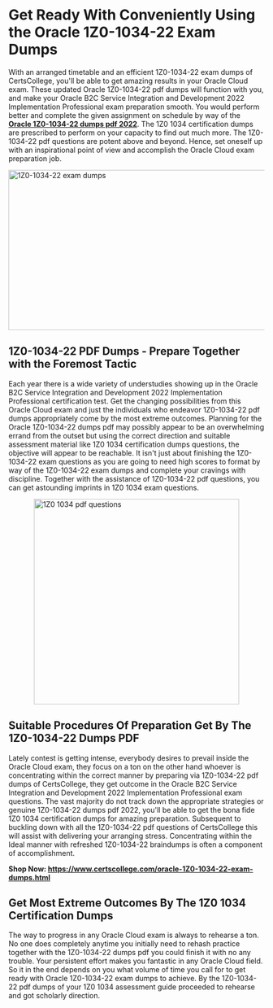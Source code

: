 <h1><strong>Get Ready With Conveniently Using the Oracle 1Z0-1034-22 Exam Dumps&nbsp;</strong></h1>
<p><span style="font-weight: 400;">With an arranged timetable and an efficient  1Z0-1034-22 exam dumps of CertsCollege, you'll be able to get amazing results in your Oracle Cloud exam. These updated Oracle 1Z0-1034-22 pdf dumps will function with you, and make your Oracle B2C Service Integration and Development 2022 Implementation Professional exam preparation smooth. You would perform better and complete the given assignment on schedule by way of the <strong><a href="https://www.certscollege.com/oracle-1Z0-1034-22-exam-dumps.html">Oracle 1Z0-1034-22 dumps pdf 2022</a></strong>. The 1Z0 1034 certification dumps are prescribed to perform on your capacity to find out much more. The  1Z0-1034-22 pdf questions are potent above and beyond. Hence, set oneself up with an inspirational point of view and accomplish the Oracle Cloud exam preparation job.&nbsp;</span></p>
<p><span style="font-weight: 400;"><img style="display: block; margin-left: auto; margin-right: auto;" src="https://i.ibb.co/CPDK3ps/Yellow-and-Blue-Initiative-Blog-Banner.png" alt="1Z0-1034-22 exam dumps" width="559" height="315" /></span></p>
<h2><strong>1Z0-1034-22 PDF Dumps - Prepare Together with the Foremost Tactic</strong></h2>
<p><span style="font-weight: 400;">Each year there is a wide variety of understudies showing up in the Oracle B2C Service Integration and Development 2022 Implementation Professional certification test. Get the changing possibilities from this Oracle Cloud exam and just the individuals who endeavor 1Z0-1034-22 pdf dumps appropriately come by the most extreme outcomes. Planning for the Oracle 1Z0-1034-22 dumps pdf may possibly appear to be an overwhelming errand from the outset but using the correct direction and suitable assessment material like 1Z0 1034 certification dumps questions, the objective will appear to be reachable. It isn't just about finishing the 1Z0-1034-22 exam questions as you are going to need high scores to format by way of the 1Z0-1034-22 exam dumps and complete your cravings with discipline. Together with the assistance of 1Z0-1034-22 pdf questions, you can get astounding imprints in 1Z0 1034 exam questions.</span></p>
<p><span style="font-weight: 400;"><a href="https://tinyurl.com/3eas29s8"><img style="display: block; margin-left: auto; margin-right: auto;" src="https://i.ibb.co/9tMrhdY/Teacher-Appreciation-Invitation.png" alt="1Z0 1034 pdf questions " width="404" height="404" /></a></span></p>
<h2><strong>Suitable Procedures Of Preparation Get By The 1Z0-1034-22 Dumps PDF</strong></h2>
<p><span style="font-weight: 400;">Lately contest is getting intense, everybody desires to prevail inside the Oracle Cloud exam, they focus on a ton on the other hand whoever is concentrating within the correct manner by preparing via 1Z0-1034-22 pdf dumps of CertsCollege, they get outcome in the Oracle B2C Service Integration and Development 2022 Implementation Professional exam questions. The vast majority do not track down the appropriate strategies or genuine 1Z0-1034-22 dumps pdf 2022, you'll be able to get the bona fide 1Z0 1034 certification dumps for amazing preparation. Subsequent to buckling down with all the  1Z0-1034-22 pdf questions of CertsCollege this will assist with delivering your arranging stress. Concentrating within the Ideal manner with refreshed 1Z0-1034-22 braindumps is often a component of accomplishment.</span></p>
<p><span style="font-weight: 400;"><strong>Shop Now: <a href="https://www.certscollege.com/oracle-1Z0-1034-22-exam-dumps.html">https://www.certscollege.com/oracle-1Z0-1034-22-exam-dumps.html</a></strong></span></p>
<h2><strong>Get Most Extreme Outcomes By The 1Z0 1034 Certification Dumps</strong></h2>
<p><span style="font-weight: 400;">The way to progress in any Oracle Cloud exam is always to rehearse a ton. No one does completely anytime you initially need to rehash practice together with the 1Z0-1034-22 dumps pdf you could finish it with no any trouble. Your persistent effort makes you fantastic in any Oracle Cloud field. So it in the end depends on you what volume of time you call for to get ready with Oracle 1Z0-1034-22 exam dumps to achieve. By the 1Z0-1034-22 pdf dumps of your 1Z0 1034 assessment guide proceeded to rehearse and got scholarly direction.</span></p>
